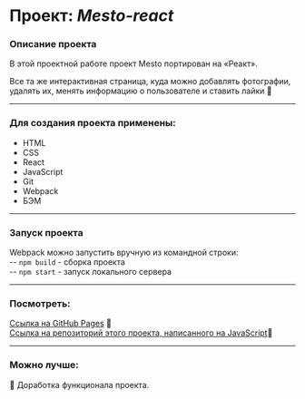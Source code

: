 # Проект: *Mesto-react* 


### Описание проекта
В этой проектной работе проект Mesto портирован на «Реакт».

Все та же интерактивная страница, куда можно добавлять фотографии, удалять их, менять информацию о пользователе и ставить лайки :purple_heart:   

___
### Для создания проекта применены:

- HTML
- CSS
- React
- JavaScript
- Git
- Webpack
- БЭМ 
___
### Запуск проекта

Webpack можно запустить вручную из командной строки:          
-- `npm build` - сборка проекта       
-- `npm start` - запуск локального сервера       
___
### Посмотреть:

 [Ссылка на GitHub Pages](https://anilyukina.github.io/mesto-react/) :feet:         
 [Ссылка на репозиторий этого проекта, написанного на JavaScript](https://github.com/AnIlyukina/mesto):feet:
 ___
### Можно лучше:
:radio_button: Доработка функционала проекта.
